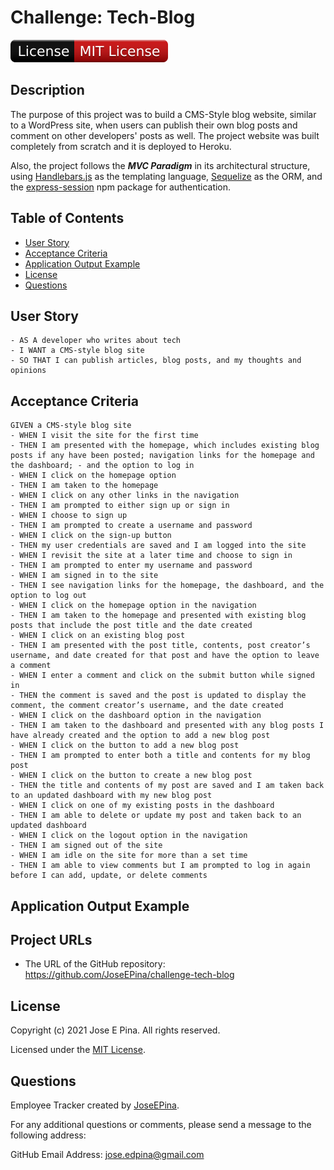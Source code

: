 # Challenge: Tech-Blog

![License Badge](./public/assets/badge.svg)

## Description

The purpose of this project was to build a CMS-Style blog website, similar to a WordPress site, when users can publish their own blog posts and comment on other developers' posts as well. The project website was built completely from scratch and it is deployed to Heroku.

Also, the project follows the **_MVC Paradigm_** in its architectural structure, using [Handlebars.js](https://www.npmjs.com/package/express-handlebars) as the templating language, [Sequelize](https://www.npmjs.com/package/sequelize) as the ORM, and the [express-session](https://www.npmjs.com/package/express-session) npm package for authentication.

## Table of Contents

-  [User Story](#user-story)
-  [Acceptance Criteria](#acceptance-criteria)
-  [Application Output Example](#application-output-example)
-  [License](#license)
-  [Questions](#questions)

## User Story

```
- AS A developer who writes about tech
- I WANT a CMS-style blog site
- SO THAT I can publish articles, blog posts, and my thoughts and opinions
```

## Acceptance Criteria

```
GIVEN a CMS-style blog site
- WHEN I visit the site for the first time
- THEN I am presented with the homepage, which includes existing blog posts if any have been posted; navigation links for the homepage and the dashboard; - and the option to log in
- WHEN I click on the homepage option
- THEN I am taken to the homepage
- WHEN I click on any other links in the navigation
- THEN I am prompted to either sign up or sign in
- WHEN I choose to sign up
- THEN I am prompted to create a username and password
- WHEN I click on the sign-up button
- THEN my user credentials are saved and I am logged into the site
- WHEN I revisit the site at a later time and choose to sign in
- THEN I am prompted to enter my username and password
- WHEN I am signed in to the site
- THEN I see navigation links for the homepage, the dashboard, and the option to log out
- WHEN I click on the homepage option in the navigation
- THEN I am taken to the homepage and presented with existing blog posts that include the post title and the date created
- WHEN I click on an existing blog post
- THEN I am presented with the post title, contents, post creator’s username, and date created for that post and have the option to leave a comment
- WHEN I enter a comment and click on the submit button while signed in
- THEN the comment is saved and the post is updated to display the comment, the comment creator’s username, and the date created
- WHEN I click on the dashboard option in the navigation
- THEN I am taken to the dashboard and presented with any blog posts I have already created and the option to add a new blog post
- WHEN I click on the button to add a new blog post
- THEN I am prompted to enter both a title and contents for my blog post
- WHEN I click on the button to create a new blog post
- THEN the title and contents of my post are saved and I am taken back to an updated dashboard with my new blog post
- WHEN I click on one of my existing posts in the dashboard
- THEN I am able to delete or update my post and taken back to an updated dashboard
- WHEN I click on the logout option in the navigation
- THEN I am signed out of the site
- WHEN I am idle on the site for more than a set time
- THEN I am able to view comments but I am prompted to log in again before I can add, update, or delete comments
```
## Application Output Example


## Project URLs

-  The URL of the GitHub repository:
   https://github.com/JoseEPina/challenge-tech-blog

## License

Copyright (c) 2021 Jose E Pina. All rights reserved.

Licensed under the [MIT License](https://choosealicense.com/licenses/mit).

## Questions

Employee Tracker created by [JoseEPina](https://github.com/JoseEPina).

For any additional questions or comments, please send a message to the following address:

GitHub Email Address: <jose.edpina@gmail.com>